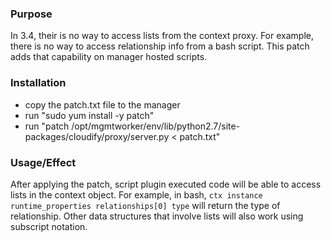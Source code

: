 ### Purpose

In 3.4, their is no way to access lists from the context proxy.  For example, there is no way to access relationship info from a bash script.  This patch adds that capability on manager hosted scripts.

### Installation

* copy the patch.txt file to the manager
* run "sudo yum install -y patch"
* run "patch /opt/mgmtworker/env/lib/python2.7/site-packages/cloudify/proxy/server.py < patch.txt"

### Usage/Effect

After applying the patch, script plugin executed code will be able to access lists in the context object.  For example, in bash, `ctx instance runtime_properties relationships[0] type` will return the type of relationship.  Other data structures that involve lists will also work using subscript notation.
